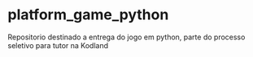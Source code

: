# platform_game_python
Repositorio destinado a entrega do jogo em python, parte do processo seletivo para tutor na Kodland
